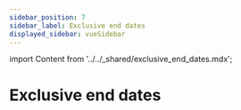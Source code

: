 ```yaml
---
sidebar_position: 7
sidebar_label: Exclusive end dates
displayed_sidebar: vueSidebar
---
```


import Content from '../../_shared/exclusive_end_dates.mdx';

# Exclusive end dates

<Content />
